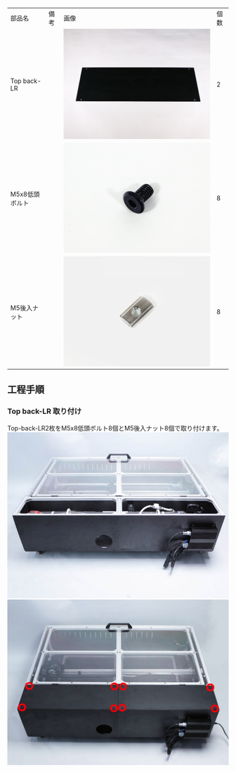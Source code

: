 <table class="packing-list">
    <tbody>
        <tr>
            <td>部品名</td>
            <td>備考</td>
            <td class="packing-img">画像</td>
            <td>個数</td>
        </tr>
        <tr>
            <td>Top back-LR</td>
            <td></td>
            <td><img src="images/035/packing/051.jpg" alt="Top back-LR"/></td>
            <td>2</td>
        </tr>
        <tr>
            <td>M5x8低頭ボルト</td>
            <td></td>
            <td><img src="images/035/packing/145.jpg" alt="M5x8低頭ボルト"/></td>
            <td>8</td>
        </tr>
        <tr>
            <td>M5後入ナット</td>
            <td></td>
            <td><img src="images/035/packing/139.jpg" alt="M5後入ナット"/></td>
            <td>8</td>
        </tr>
    </tbody>
</table>

## 工程手順

### Top back-LR 取り付け

Top-back-LR2枚をM5x8低頭ボルト8個とM5後入ナット8個で取り付けます。
<img src="images/035/000.jpg"/>
<img src="images/035/001.jpg"/>